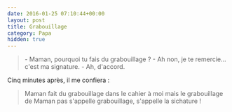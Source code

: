 ```yaml
---
date: 2016-01-25 07:10:44+00:00
layout: post
title: Grabouillage
category: Papa
hidden: true
---
```


> \- Maman, pourquoi tu fais du grabouillage ?
> \- Ah non, je te remercie… c'est ma signature.
> \- Ah, d'accord.

Cinq minutes après, il me confiera :

> Maman fait du grabouillage dans le cahier à moi mais le grabouillage de Maman pas s'appelle grabouillage, s'appelle la sichature !
